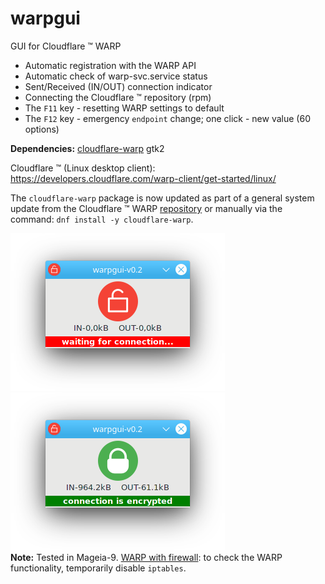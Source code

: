 # warpgui
GUI for Cloudflare ™ WARP  
    
+ Automatic registration with the WARP API
+ Automatic check of warp-svc.service status
+ Sent/Received (IN/OUT) connection indicator
+ Connecting the Cloudflare ™ repository (rpm)
+ The `F11` key - resetting WARP settings to default
+ The `F12` key - emergency `endpoint` change; one click - new value (60 options)
  
**Dependencies:** [cloudflare-warp](https://pkg.cloudflareclient.com/#rhel) gtk2
  
Cloudflare ™ (Linux desktop client): https://developers.cloudflare.com/warp-client/get-started/linux/  
  
The `cloudflare-warp` package is now updated as part of a general system update from the Cloudflare ™ WARP [repository](https://pkg.cloudflareclient.com/#rhel) or manually via the command: `dnf install -y cloudflare-warp`.  
  
![](https://github.com/AKotov-dev/warpgui/blob/main/ScreenShots/warpgui-11.png) ![](https://github.com/AKotov-dev/warpgui/blob/main/ScreenShots/warpgui-12.png)  
**Note:** Tested in Mageia-9. [WARP with firewall](https://developers.cloudflare.com/cloudflare-one/connections/connect-devices/warp/deployment/firewall/): to check the WARP functionality, temporarily disable `iptables`.

